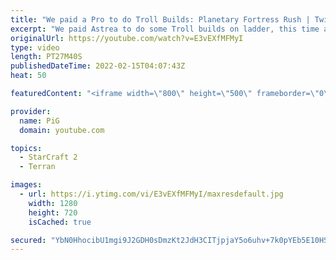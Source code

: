 ```yaml
---
title: "We paid a Pro to do Troll Builds: Planetary Fortress Rush | Twitch Plays Astrea #2 - StarCraft 2"
excerpt: "We paid Astrea to do some Troll builds on ladder, this time a Planetary Fortress Rush - everyone's favourite request! Like the Thundershaft that he is, he used his Rank 1 account and wowed us all with his skills  Follow Astrea's Twitch: https://www.twitch.tv/zastrea -- 🐷 Second Channel for Learning"
originalUrl: https://youtube.com/watch?v=E3vEXfMFMyI
type: video
length: PT27M40S
publishedDateTime: 2022-02-15T04:07:43Z
heat: 50

featuredContent: "<iframe width=\"800\" height=\"500\" frameborder=\"0\" src=\"https://www.youtube.com/embed/E3vEXfMFMyI\" allow=\"accelerometer; autoplay; encrypted-media; gyroscope; picture-in-picture\" allowfullscreen></iframe>"

provider:
  name: PiG
  domain: youtube.com

topics:
  - StarCraft 2
  - Terran

images:
  - url: https://i.ytimg.com/vi/E3vEXfMFMyI/maxresdefault.jpg
    width: 1280
    height: 720
    isCached: true

secured: "YbN0HhocibU1mgi9J2GDH0sDmzKt2JdH3CITjpjaY5o6uhv+7k0pYEb5E10HSUzX7xwORqmukPJ6NJKxV2H1raD4HelvYsme+QEoCG2YxY6dxgeX7zoRN9tklkQlZ+VuKS/FKoIw5ES7e3rHL301LIFjZLWwlf+G+j7b6/sv3Ak+oijKblnXDvl6YR/YuvMWRdBjzE1NBFoza/4CZLjo2VOVdjvQvjak66pp4D8PGuVR/Wlur8V5eqDv75pWZZSaSzGzvL0I7Y5TeUI6eBHFYCUScw1EbfuJoytOzhMmD/hEHMfGNkAj1WQxKaBihZxvE4Kc1OJHoVOpFFpswLPfv4JouF9HTCra6etVSLL2/hEwnxBZFMruiMcfvqOAi3fX0qH/NSAHvh3rqCSSC0ZUCDVDIFkzDS7zGbiE3fP1REA=;q63NsCMXDa8iS5N3mGGEPA=="
---
```


